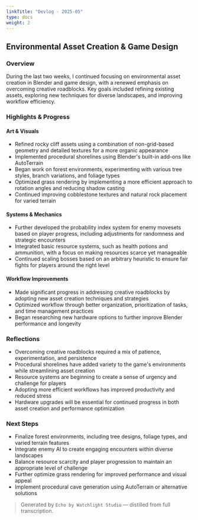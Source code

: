 ```yaml
---
linkTitle: "Devlog - 2025-05"
type: docs
weight: 2
---
```

## Environmental Asset Creation & Game Design

### Overview
During the last two weeks, I continued focusing on environmental asset creation in Blender and game design, with a renewed emphasis on overcoming creative roadblocks. Key goals included refining existing assets, exploring new techniques for diverse landscapes, and improving workflow efficiency.

### Highlights & Progress
#### Art & Visuals
- Refined rocky cliff assets using a combination of non-grid-based geometry and detailed textures for a more organic appearance
- Implemented procedural shorelines using Blender's built-in add-ons like AutoTerrain
- Began work on forest environments, experimenting with various tree styles, branch variations, and foliage types
- Optimized grass rendering by implementing a more efficient approach to rotation angles and reducing shadow casting
- Continued improving cobblestone textures and natural rock placement for varied terrain
#### Systems & Mechanics
- Further developed the probability index system for enemy movesets based on player progress, including adjustments for randomness and strategic encounters
- Integrated basic resource systems, such as health potions and ammunition, with a focus on making resources scarce yet manageable
- Continued scaling bosses based on an arbitrary heuristic to ensure fair fights for players around the right level
#### Workflow Improvements
- Made significant progress in addressing creative roadblocks by adopting new asset creation techniques and strategies
- Optimized workflow through better organization, prioritization of tasks, and time management practices
- Began researching new hardware options to further improve Blender performance and longevity
### Reflections
- Overcoming creative roadblocks required a mix of patience, experimentation, and persistence
- Procedural shorelines have added variety to the game's environments while streamlining asset creation
- Resource systems are beginning to create a sense of urgency and challenge for players
- Adopting more efficient workflows has improved productivity and reduced stress
- Hardware upgrades will be essential for continued progress in both asset creation and performance optimization
### Next Steps
- Finalize forest environments, including tree designs, foliage types, and varied terrain features
- Integrate enemy AI to create engaging encounters within diverse landscapes
- Balance resource scarcity and player progression to maintain an appropriate level of challenge
- Further optimize grass rendering for improved performance and visual appeal
- Implement procedural cave generation using AutoTerrain or alternative solutions

> Generated by `Echo by Watchlight Studio` — distilled from full transcription.